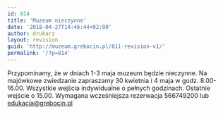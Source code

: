 ```yaml
---
id: 814
title: 'Muzeum nieczynne'
date: '2018-04-27T14:46:44+02:00'
author: drukarz
layout: revision
guid: 'http://muzeum.grebocin.pl/811-revision-v1/'
permalink: '/?p=814'
---
```


Przypominamy, że w dniach 1-3 maja muzeum będzie nieczynne. Na majówkowe zwiedzanie zapraszamy 30 kwietnia i 4 maja w godz. 8.00-16.00. Wszystkie wejścia indywidualne o pełnych godzinach. Ostatnie wejście o 15.00. Wymagana wcześniejsza rezerwacja 566749200 lub edukacja@grebocin.pl